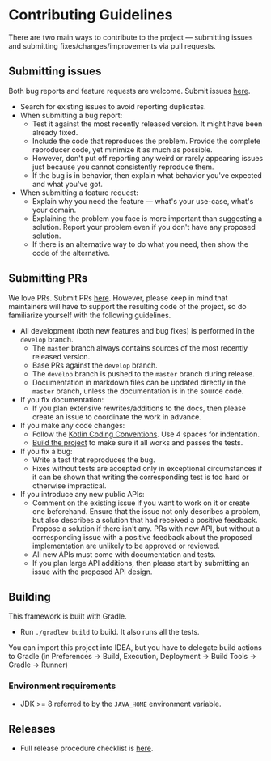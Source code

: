 # Contributing Guidelines

There are two main ways to contribute to the project &mdash; submitting issues and submitting
fixes/changes/improvements via pull requests.

## Submitting issues

Both bug reports and feature requests are welcome.
Submit issues [here](https://github.com/Kotlin/kotlinx-lincheck/issues).

* Search for existing issues to avoid reporting duplicates.
* When submitting a bug report:
    * Test it against the most recently released version. It might have been already fixed.
    * Include the code that reproduces the problem. Provide the complete reproducer code, yet minimize it as much as possible.
    * However, don't put off reporting any weird or rarely appearing issues just because you cannot consistently
      reproduce them.
    * If the bug is in behavior, then explain what behavior you've expected and what you've got.
* When submitting a feature request:
    * Explain why you need the feature &mdash; what's your use-case, what's your domain.
    * Explaining the problem you face is more important than suggesting a solution.
      Report your problem even if you don't have any proposed solution.
    * If there is an alternative way to do what you need, then show the code of the alternative.

## Submitting PRs

We love PRs. Submit PRs [here](https://github.com/Kotlin/kotlinx-lincheck/pulls).
However, please keep in mind that maintainers will have to support the resulting code of the project,
so do familiarize yourself with the following guidelines.

* All development (both new features and bug fixes) is performed in the `develop` branch.
    * The `master` branch always contains sources of the most recently released version.
    * Base PRs against the `develop` branch.
    * The `develop` branch is pushed to the `master` branch during release.
    * Documentation in markdown files can be updated directly in the `master` branch,
      unless the documentation is in the source code.
* If you fix documentation:
    * If you plan extensive rewrites/additions to the docs, then please create an issue
      to coordinate the work in advance.
* If you make any code changes:
    * Follow the [Kotlin Coding Conventions](https://kotlinlang.org/docs/reference/coding-conventions.html).
      Use 4 spaces for indentation.
    * [Build the project](#building) to make sure it all works and passes the tests.
* If you fix a bug:
    * Write a test that reproduces the bug.
    * Fixes without tests are accepted only in exceptional circumstances if it can be shown that writing the
      corresponding test is too hard or otherwise impractical.
* If you introduce any new public APIs:
    * Comment on the existing issue if you want to work on it or create one beforehand.
      Ensure that the issue not only describes a problem, but also describes a solution that had received a positive feedback. Propose a solution if there isn't any.
      PRs with new API, but without a corresponding issue with a positive feedback about the proposed implementation are unlikely to
      be approved or reviewed.
    * All new APIs must come with documentation and tests.
    * If you plan large API additions, then please start by submitting an issue with the proposed API design.


## Building
This framework is built with Gradle.

* Run `./gradlew build` to build. It also runs all the tests.

You can import this project into IDEA, but you have to delegate build actions
to Gradle (in Preferences -> Build, Execution, Deployment -> Build Tools -> Gradle -> Runner)

### Environment requirements

* JDK >= 8 referred to by the `JAVA_HOME` environment variable.

## Releases

* Full release procedure checklist is [here](RELEASE.md).